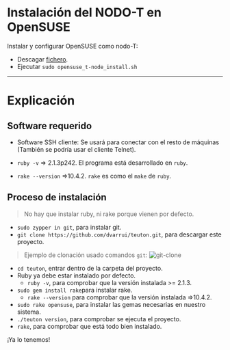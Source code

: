 
# Instalación del NODO-T en OpenSUSE

Instalar y configurar OpenSUSE como nodo-T:
* Descagar [fichero](../../../bin/opensuse_t-node_install.sh).
* Ejecutar `sudo opensuse_t-node_install.sh`

---

# Explicación

## Software requerido

* Software SSH cliente: Se usará para conectar con el resto de máquinas (También se podría usar el cliente Telnet).

* `ruby -v` => 2.1.3p242. El programa está desarrollado en `ruby`.
* `rake --version` =>10.4.2. `rake` es como el `make` de `ruby`.

## Proceso de instalación

> No hay que instalar ruby, ni rake porque vienen por defecto.

* `sudo zypper in git`, para instalar git.
* `git clone https://github.com/dvarrui/teuton.git`, para descargar este proyecto.

> Ejemplo de clonación usado comandos `git`:
> ![git-clone](../../../images/git-clone.png)

* `cd teuton`, entrar dentro de la carpeta del proyecto.
* Ruby ya debe estar instalado por defecto.
    * `ruby -v`, para comprobar que la versión instalada >= 2.1.3.
* `sudo gem install rake`para instalar rake.
    * `rake --version` para comprobar que la versión instalada =>10.4.2.
* `sudo rake opensuse`, para instalar las gemas necesarias en nuestro sistema.
* `./teuton version`, para comprobar se ejecuta el proyecto.
* `rake`, para comprobar que está todo bien instalado.

¡Ya lo tenemos!
